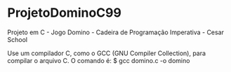 # ProjetoDominoC99
Projeto em C - Jogo Domino -  Cadeira de Programação Imperativa - Cesar School

Use um compilador C, como o GCC (GNU Compiler Collection), para compilar o arquivo C. O comando é:
$ gcc domino.c -o domino

